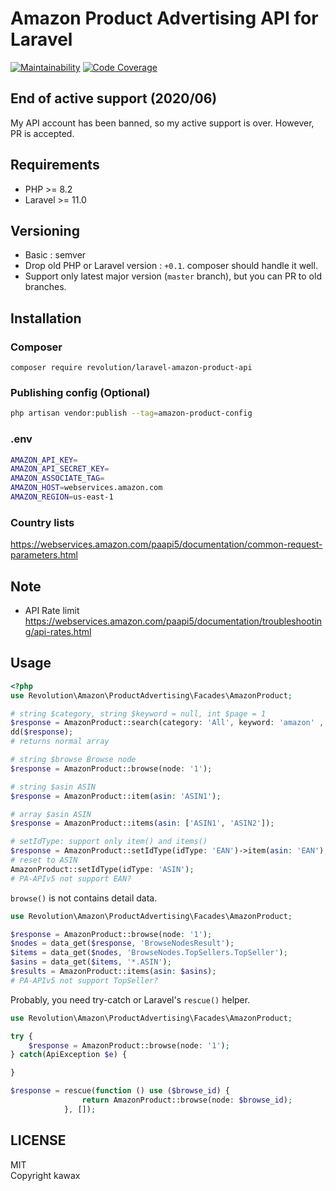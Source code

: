 # Amazon Product Advertising API for Laravel

[![Maintainability](https://qlty.sh/badges/0b83095f-5fbb-441c-906f-60a51d064f5b/maintainability.svg)](https://qlty.sh/gh/invokable/projects/laravel-amazon-product-api)
[![Code Coverage](https://qlty.sh/badges/0b83095f-5fbb-441c-906f-60a51d064f5b/test_coverage.svg)](https://qlty.sh/gh/invokable/projects/laravel-amazon-product-api)

## End of active support (2020/06)
My API account has been banned, so my active support is over. However, PR is accepted.

## Requirements
- PHP >= 8.2
- Laravel >= 11.0

## Versioning
- Basic : semver
- Drop old PHP or Laravel version : `+0.1`. composer should handle it well.
- Support only latest major version (`master` branch), but you can PR to old branches.

## Installation

### Composer
```
composer require revolution/laravel-amazon-product-api
```

### Publishing config (Optional)
```bash
php artisan vendor:publish --tag=amazon-product-config
```

### .env
```bash
AMAZON_API_KEY=
AMAZON_API_SECRET_KEY=
AMAZON_ASSOCIATE_TAG=
AMAZON_HOST=webservices.amazon.com
AMAZON_REGION=us-east-1
```

### Country lists
https://webservices.amazon.com/paapi5/documentation/common-request-parameters.html

## Note
- API Rate limit https://webservices.amazon.com/paapi5/documentation/troubleshooting/api-rates.html

## Usage

```php
<?php
use Revolution\Amazon\ProductAdvertising\Facades\AmazonProduct;

# string $category, string $keyword = null, int $page = 1
$response = AmazonProduct::search(category: 'All', keyword: 'amazon' , page: 1);
dd($response);
# returns normal array

# string $browse Browse node
$response = AmazonProduct::browse(node: '1');

# string $asin ASIN
$response = AmazonProduct::item(asin: 'ASIN1');

# array $asin ASIN
$response = AmazonProduct::items(asin: ['ASIN1', 'ASIN2']);

# setIdType: support only item() and items()
$response = AmazonProduct::setIdType(idType: 'EAN')->item(asin: 'EAN');
# reset to ASIN
AmazonProduct::setIdType(idType: 'ASIN');
# PA-APIv5 not support EAN?
```

`browse()` is not contains detail data.

```php
use Revolution\Amazon\ProductAdvertising\Facades\AmazonProduct;

$response = AmazonProduct::browse(node: '1');
$nodes = data_get($response, 'BrowseNodesResult');
$items = data_get($nodes, 'BrowseNodes.TopSellers.TopSeller');
$asins = data_get($items, '*.ASIN');
$results = AmazonProduct::items(asin: $asins);
# PA-APIv5 not support TopSeller?
```

Probably, you need try-catch or Laravel's `rescue()` helper.

```php
use Revolution\Amazon\ProductAdvertising\Facades\AmazonProduct;

try {
    $response = AmazonProduct::browse(node: '1');
} catch(ApiException $e) {

}

$response = rescue(function () use ($browse_id) {
                return AmazonProduct::browse(node: $browse_id);
            }, []);
```

## LICENSE
MIT  
Copyright kawax
